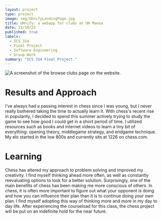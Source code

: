 ```yaml
---
layout: project
type: project
image: img/UhnifyLandingPage.jpg
title: UHnify: a webapp for clubs at UH Manoa
date: 12/10/23
published: true
labels:
  - ICS 314
  - Final Project
  - Software Engineering
  - Group Work
summary: "ICS 314 Final Project."
---
```

![A screenshot of the browse clubs page on the website.](../img/UhnifyBrowseClubsPage.JPG)

# Results and Approach
I've always had a passing interest in chess since I was young, but I never really bothered taking the time to actually learn it. With chess's recent rise in popularity, I decided to spend this summer actively trying to study the game to see how good I could get in a short period of time. I utilized resources such as books and internet videos to learn a tiny bit of everything: opening theory, middlegame strategy, and endgame technique. My elo started in the low 800s and currently sits at 1226 on chess.com. 

# Learning
Chess has altered my approach to problem solving and improved my creativity. I find myself thinking ahead more often, as well as constantly reevaluating options to look for a better solution. Surprisingly, one of the main benefits of chess has been making me more conscious of others. In chess, it is often more important to figure out what your opponent is doing and how you can influence their plan than it is to continue doing your own plan. I find myself adopting this way of thinking more and more in my day to day life. After experiencing the courseload for this class, the chess project will be put on an indefinite hold for the near future. 
